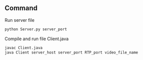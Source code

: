 ## Command

Run server file
```bash
python Server.py server_port
```
Compile and run file Client.java
```bash
javac Client.java 
java Client server_host server_port RTP_port video_file_name
```
